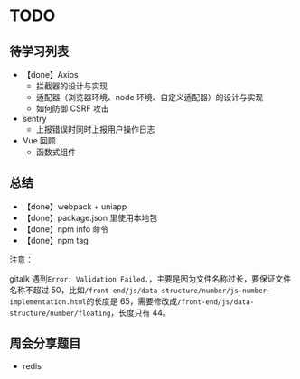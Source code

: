 # TODO

## 待学习列表

- 【done】Axios
  - 拦截器的设计与实现
  - 适配器（浏览器环境、node 环境、自定义适配器）的设计与实现
  - 如何防御 CSRF 攻击
- sentry
  - 上报错误时同时上报用户操作日志
- Vue 回顾
  - 函数式组件

## 总结

- 【done】webpack + uniapp
- 【done】package.json 里使用本地包
- 【done】npm info 命令
- 【done】npm tag

注意：

gitalk 遇到`Error: Validation Failed.`，主要是因为文件名称过长，要保证文件名称不超过 50，比如`/front-end/js/data-structure/number/js-number-implementation.html`的长度是 65，需要修改成`/front-end/js/data-structure/number/floating`，长度只有 44。

## 周会分享题目

- redis
